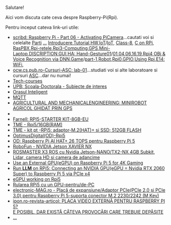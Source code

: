 Salutare!

Aici vom discuta cate ceva despre Raspberry-Pi(Rpi).

Pentru inceput cateva link-uri utile:

 - [scribd: Raspberry Pi - Part 06 - Activating PiCamera](https://www.scribd.com/document/696194397/Raspberry-Pi-Part-06-Activating-PiCamera)...cautati voi si celelalte [Parti](https://www.google.com/search?q=scribd+document+Raspberry-Pi-Part-&rlz=1C1CHBF_enRO1132RO1132&oq=scribd+document+Raspberry-Pi-Part-&gs_lcrp=EgZjaHJvbWUyBggAEEUYOTIGCAEQRRg8MgYIAhBFGDzSAQoxNzA2MmowajE1qAIIsAIB8QWJtwASqZ1zYg&sourceid=chrome&ie=UTF-8) [...](https://raspberrypi.stackexchange.com/questions/96010/is-there-a-gpio-current-limit-function-available-and-where-is-the-documentation) [Introducere](https://www.scribd.com/document/438804208/Lecture-Raspberry-Pi),[Tutorial](https://www.scribd.com/document/367486740/Raspberry-Pi-Tutorial),[HW](https://www.slideshare.net/BalanTatiana1/componentele-unuicalculatorparteai),[IoT](https://www.scribd.com/document/382960981/Hi)/[IoT](https://www.scribd.com/document/446116052/IoT1-pdf), [Class-8](https://www.scribd.com/document/784215687/Raspberry-Pi-Class-8-Answer-Key), [C on RPi](https://www.scribd.com/document/664732337/C-Programming-on-Raspberry-Pi), [RasPBX](https://www.scribd.com/document/339560786/RASPBX),[Rpi-retele](https://www.scribd.com/document/338817087/Raspberry-Pi-Retele),[Rpi3-Computing](https://www.scribd.com/document/660778951/Raspberry-Pi),[GPS](https://www.scribd.com/document/338322940/uit-ultimate-gps-breakout-v3-tutorial-for-the-raspberry-pi-3),[Mini-Laptop](https://www.scribd.com/document/468126034/Mini-Laptop),[DISCRIPTION](https://www.scribd.com/document/458969348/RASPBERRY-PI-DISCRIPTION-1-docx),[GUI](https://www.scribd.com/document/426277722/Get-Started-With-Raspberry-PI-GUI-pdf),[HA: Hand-Gesture](https://www.scribd.com/presentation/402543016/Home-Automation-Using-Hand-Gesture)[01](https://ro.scribd.com/document/696194182/Raspberry-Pi-Part-01-Hardware-Info)/[01](https://www.scribd.com/document/696194182/Raspberry-Pi-Part-01-Hardware-Info),[04](https://www.scribd.com/document/482852650/Raspberry-Pi-Begginer-Guide-2020-part-4),[06](https://www.scribd.com/document/696194397/Raspberry-Pi-Part-06-Activating-PiCamera),[16](https://www.scribd.com/document/698966838/Raspberry-Pi-Part-16-Partitions-Filesystems),[19](https://www.scribd.com/document/698966934/Raspberry-Pi-Part-19-SNMP-Monitoring),[Rpi4 OBj & Voice Recognition via DNN](https://www.researchgate.net/publication/345890254_Detectia_si_recunoasterea_de_obiecte_voce_prin_intermediul_retelelor_convolutionale_adanci_pe_platforme_Raspberry_Pi_4),[Game](https://qrobotics.blob.core.windows.net/2019/game-manual-part-1-tradus.pdf)/[part-1](https://season3.natieprineducatie.ro/wp-content/uploads/2018/10/game-manual-part-1-tradus.pdf),[Robot](https://www.utgjiu.ro/rev_mec/mecanica/pdf/2021-01/02_Ovidiu%20ANTONESCU,%20%20Mariana%20TROFIMESCU,%20Daniela%20ANTONESCU%20-%20FUNCTIONAL%20ASPECTS%20REGARDING%20MOBILE%20ROBOTS%20ON%20WHEELS%20AND%20CRAWLER%20BELTS.pdf),[Rpi0](https://www.scribd.com/document/387216252/Raspberry-Pi-Zero-Headless-Setup),[GPIO](https://www.scribd.com/document/541977992/1),[Using Rpi](https://www.scribd.com/document/523614020/02-Using-Your-Raspberry-Pi-Raspberry-Pi-Projects),[E14: WiFi](https://www.scribd.com/document/268716289/Element14-Wi-Pi-User-Manual),
- [ocw.cs.pub.ro-Cursuri-ASC: lab-01](https://ocw.cs.pub.ro/courses/asc/laboratoare/01)...studiati voi si alte laboratoare si cursuri [ASC](https://cs.unibuc.ro/~crusu/asc/Arhitectura%20Sistemelor%20de%20Calcul%20(ASC)%20-%20Evaluare%20Finala%202020.pdf)...dar nu numai!
- [Tech-courses](https://www.slideshare.net/slideshow/bine-ai-venit-n-techsoup-courses/251259904)
- [UPB: Scoala-Doctorala - Subiecte de interes](https://docs.upb.ro/wp-content/uploads/2021/07/UPB_Raport_autoevaluare_IOSUD-UPB_ANEXE.pdf)
- [Orasul Inteligent](https://smart-edu-hub.eu/files/Proceedings/Smart_cities_Orasul_inteligent_2019.pdf)
- [MQTT](https://www.scribd.com/document/619453242/4th)
- [AGRICULTURAL AND MECHANICALENGINEERING: MINIROBOT AGRICOL GHIDAT PRIN GPS](https://isb.pub.ro/wp-content/isbinmateh/2018/Volume_Symposium_2018.pdf)
-    
 - [Farnell: RPI5-STARTER KIT-8GB-EU](https://ro.farnell.com/multicomp-pro/rpi5-starter-kit-8gb-eu/raspberry-pi-5-starter-kit-8gb/dp/4341792?gross_price=true&CMP=KNC-GRO-GEN-SHOPPING-PMax-Catch-all&mckv=_dc|pcrid||plid||kword||match||slid||product|4341792|pgrid||ptaid||&gad_source=1&gclid=Cj0KCQiAwtu9BhC8ARIsAI9JHamyubSfehU8Ykq5qlUrVhGSbcRC9Sxb_xLBabtRXllLwvuEQUXmiPQaAm7YEALw_wcB)
 - [TME - Rpi5/16GB(RAM)](https://www.tme.eu/ro/details/sc1113/raspberry-pi-minicomputers/raspberry-pi/raspberry-pi-5-16gb-ram/)
 - [TME - kit pt -RPi5: adaptor-M.2(HAT)+ si SSD; 512GB FLASH](https://www.tme.eu/ro/details/sc1676/raspberry-pi-acessories/raspberry-pi/512gb-ssd-kit/?brutto=1&currency=RON&utm_source=google&utm_medium=cpc&utm_campaign=RUMUNIA%20[PLA]%20CSS&gad_source=1&gclid=Cj0KCQiAwtu9BhC8ARIsAI9JHak62coKq8zN4B1agjD7tDBCSmC8dws0juUqBtqrt7uQZl218t9OW30aAuZ5EALw_wcB)
 - [OptimusDigital(OD)-Rpi5](https://www.optimusdigital.ro/ro/cautare?search_query=raspberry+pi+5&submit_search=&orderby=price&orderway=desc&orderway=desc)
 - [OD: Raspberry Pi AI HAT+ 26 TOPS pentru Raspberry Pi 5](https://www.optimusdigital.ro/ro/raspberry-pi-hats/13324-raspberry-pi-ai-hat-26-tops-pentru-raspberry-pi-5-5056561804156.html?gad_source=1&gclid=Cj0KCQiAwtu9BhC8ARIsAI9JHamessJUxZhPAN-sFFtQ-sl1mnHulVSFrkXVNGiX3JofWVNaTIFR1GkaAvGEEALw_wcB)
 - [RoboFun - NVIDIA Jetson XAVIER NX](https://www.robofun.ro/platforme-de-dezvoltare/kit-dezvoltare-nvidia-jetson-xavier-nx.html)
 - [ROSMASTER X3 ROS cu Nvidia Jetson-NANO/TX2-NX 4GB Subkit, Lidar, camera HD si camera de adancime](https://smartrobot.ro/produs/rosmaster-x3-ros-cu-nvidia-jetson-nano-4gb-subkit-lidar-camera-hd-si-camera-de-adancime/?srsltid=AfmBOorasct5g0-KvtAI3HyCQHagUuR6dJLpPHNspUqQUbb9ujygdiSr)
  - [Use an External GPU(eGPU) on Raspberry Pi 5 for 4K Gaming](https://www.jeffgeerling.com/blog/2024/use-external-gpu-on-raspberry-pi-5-4k-gaming)
 - [Run **LLM** on RPi5: Connecting an NVIDIA GPU(eGPU = Nvidia RTX 2060 Super) to Raspberry Pi 5 via PCIe x4](https://alican-kiraz1.medium.com/run-llm-on-pi5-connecting-an-nvidia-gpu-to-raspberry-pi-5-via-pcie-x4-a6d52c3efd2a)
 - [eGPU working on Rpi5](https://www.jeffgeerling.com/blog/2023/external-gpus-working-on-raspberry-pi-5)
 - [Rularea RPi5 cu un GPU-pentru/de-PC](https://forums.raspberrypi.com/viewtopic.php?t=357189)
 - [electronic-MAG.ro - Placă de expansiune/Adaptor PCIe(PCIe 2.0 și PCIe 3.0) pentru Raspberry Pi 5-suporta conector M.2 2230/2242 (M Key)](https://www.electronic-mag.ro/accesorii-pentru-sisteme-embedded/213206-placa-de-expansiune-pcie-20pcie-30-adaptor-raspberry-pi-5.html)
 - [ipon.ro-revista-articol: PLACA VIDEO EXTERNĂ PENTRU RASPBERRY PI 5? <br/>E POSIBIL, DAR EXISTĂ CÂTEVA PROVOCĂRI CARE TREBUIE DEPĂȘITE](https://ipon.ro/revista/articol/placa-video-externa-pentru-raspberry-pi-5-e-posibil-dar-exista-cateva-provocari-care-trebuie-depasit)
 - [...](https://www.google.com/search?sca_esv=05d45a37f3fc0a16&rlz=1C1CHBF_enRO1132RO1132&sxsrf=AHTn8zrOHS4TfCa77IUzhLUDAYVL6TJNTw:1740049674090&q=Raspberry+Pi+5+CUDA&udm=2&fbs=ABzOT_BYhiZpMrUAF0c9tORwPGlsJlJs0VbJmN6WrHNxAcLJcLOSNg2D62dlFHYR0kuNge0OZ9V0YF3sZ0KTmwebk6SJHirKqWH8S5B0VFoSkyzRXOfGiookrgTL1Z1A0EGA4uH6BOf-doWSE_jpyPADSyrWGTwD-uCYt-fSnR05Ce2wMi_hq6EnPSx9_aJpILVuJRWlk9QZ&sa=X&ved=2ahUKEwjYstyVjtKLAxWdRvEDHdxeHB0QtKgLegQIGRAB&biw=1920&bih=911&dpr=1)
